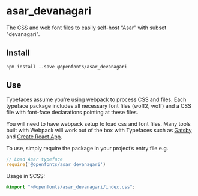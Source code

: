 
# asar_devanagari

The CSS and web font files to easily self-host “Asar” with subset "devanagari".

## Install

`npm install --save @openfonts/asar_devanagari`

## Use

Typefaces assume you’re using webpack to process CSS and files. Each typeface
package includes all necessary font files (woff2, woff) and a CSS file with
font-face declarations pointing at these files.

You will need to have webpack setup to load css and font files. Many tools built
with Webpack will work out of the box with Typefaces such as [Gatsby](https://github.com/gatsbyjs/gatsby)
and [Create React App](https://github.com/facebookincubator/create-react-app).

To use, simply require the package in your project’s entry file e.g.

```javascript
// Load Asar typeface
require('@openfonts/asar_devanagari')
```

Usage in SCSS:
```scss
@import "~@openfonts/asar_devanagari/index.css";
```
